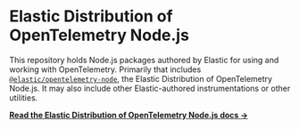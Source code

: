 # Elastic Distribution of OpenTelemetry Node.js

This repository holds Node.js packages authored by Elastic for using
and working with OpenTelemetry. Primarily that includes
[`@elastic/opentelemetry-node`](./packages/opentelemetry-node), the
Elastic Distribution of OpenTelemetry Node.js. It may also
include other Elastic-authored instrumentations or other utilities.

[**Read the Elastic Distribution of OpenTelemetry Node.js docs →**](./packages/opentelemetry-node/README.md)
